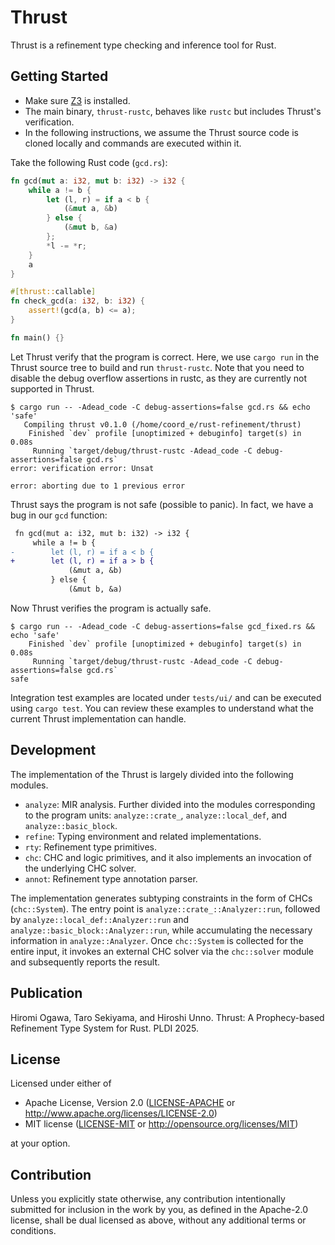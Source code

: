# Thrust

Thrust is a refinement type checking and inference tool for Rust.

## Getting Started

- Make sure [Z3](https://github.com/Z3Prover/z3) is installed.
- The main binary, `thrust-rustc`, behaves like `rustc` but includes Thrust's verification.
- In the following instructions, we assume the Thrust source code is cloned locally and commands are executed within it.

Take the following Rust code (`gcd.rs`):

```rust
fn gcd(mut a: i32, mut b: i32) -> i32 {
    while a != b {
        let (l, r) = if a < b {
            (&mut a, &b)
        } else {
            (&mut b, &a)
        };
        *l -= *r;
    }
    a
}

#[thrust::callable]
fn check_gcd(a: i32, b: i32) {
    assert!(gcd(a, b) <= a);
}

fn main() {}
```

Let Thrust verify that the program is correct. Here, we use `cargo run` in the Thrust source tree to build and run `thrust-rustc`. Note that you need to disable the debug overflow assertions in rustc, as they are currently not supported in Thrust.

```console
$ cargo run -- -Adead_code -C debug-assertions=false gcd.rs && echo 'safe'
   Compiling thrust v0.1.0 (/home/coord_e/rust-refinement/thrust)
    Finished `dev` profile [unoptimized + debuginfo] target(s) in 0.08s
     Running `target/debug/thrust-rustc -Adead_code -C debug-assertions=false gcd.rs`
error: verification error: Unsat

error: aborting due to 1 previous error
```

Thrust says the program is not safe (possible to panic). In fact, we have a bug in our `gcd` function:

```diff
 fn gcd(mut a: i32, mut b: i32) -> i32 {
     while a != b {
-        let (l, r) = if a < b {
+        let (l, r) = if a > b {
             (&mut a, &b)
         } else {
             (&mut b, &a)
```

Now Thrust verifies the program is actually safe.

```console
$ cargo run -- -Adead_code -C debug-assertions=false gcd_fixed.rs && echo 'safe'
    Finished `dev` profile [unoptimized + debuginfo] target(s) in 0.08s
     Running `target/debug/thrust-rustc -Adead_code -C debug-assertions=false gcd.rs`
safe
```

Integration test examples are located under `tests/ui/` and can be executed using `cargo test`. You can review these examples to understand what the current Thrust implementation can handle.

## Development

The implementation of the Thrust is largely divided into the following modules.

- `analyze`: MIR analysis. Further divided into the modules corresponding to the program units: `analyze::crate_`, `analyze::local_def`, and `analyze::basic_block`.
- `refine`: Typing environment and related implementations.
- `rty`: Refinement type primitives.
- `chc`: CHC and logic primitives, and it also implements an invocation of the underlying CHC solver.
- `annot`: Refinement type annotation parser.

The implementation generates subtyping constraints in the form of CHCs (`chc::System`). The entry point is `analyze::crate_::Analyzer::run`, followed by `analyze::local_def::Analyzer::run` and `analyze::basic_block::Analyzer::run`, while accumulating the necessary information in `analyze::Analyzer`. Once `chc::System` is collected for the entire input, it invokes an external CHC solver via the `chc::solver` module and subsequently reports the result.

## Publication

Hiromi Ogawa, Taro Sekiyama, and Hiroshi Unno. Thrust: A Prophecy-based Refinement Type System for Rust. PLDI 2025.

## License

Licensed under either of

 * Apache License, Version 2.0
   ([LICENSE-APACHE](LICENSE-APACHE) or http://www.apache.org/licenses/LICENSE-2.0)
 * MIT license
   ([LICENSE-MIT](LICENSE-MIT) or http://opensource.org/licenses/MIT)

at your option.

## Contribution

Unless you explicitly state otherwise, any contribution intentionally submitted
for inclusion in the work by you, as defined in the Apache-2.0 license, shall be
dual licensed as above, without any additional terms or conditions.
